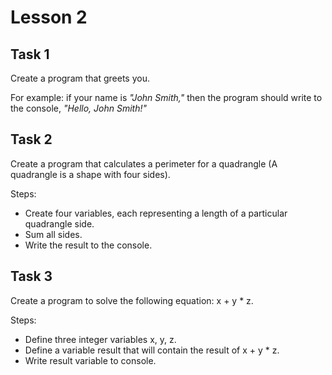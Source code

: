 # Lesson 2
## Task 1

Create a program that greets you.

For example: if your name is *"John Smith,"* then the program should write to the console, *"Hello, John Smith!"*

## Task 2

Create a program that calculates a perimeter for a quadrangle (A quadrangle is a shape with four sides).

Steps:
* Create four variables, each representing a length of a particular quadrangle side.
* Sum all sides.
* Write the result to the console.

## Task 3

Create a program to solve the following equation: x + y * z.

Steps:
* Define three integer variables x, y, z.
* Define a variable result that will contain the result of x + y * z.
* Write result variable to console.